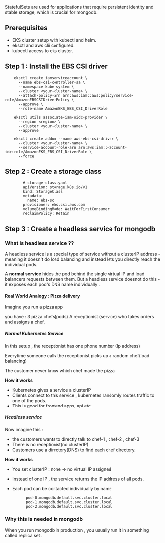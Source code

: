 

StatefulSets are used for applications that require persistent identity and stable storage, which is crucial for mongodb.


## Prerequisites 

*  EKS cluster setup with kubectl and helm. 
* eksctl and aws clii configured. 
* kubectl access to eks cluster. 



## Step 1 : Install the EBS CSI driver



		eksctl create iamserviceaccount \
		  --name ebs-csi-controller-sa \
		  --namespace kube-system \
		  --cluster <your-cluster-name> \
		  --attach-policy-arn arn:aws:iam::aws:policy/service-role/AmazonEBSCSIDriverPolicy \
		  --approve \
		  --role-name AmazonEKS_EBS_CSI_DriverRole
		
		eksctl utils associate-iam-oidc-provider \
		  --region <region> \
		  --cluster <your-cluster-name> \
		  --approve
		
		eksctl create addon --name aws-ebs-csi-driver \
		  --cluster <your-cluster-name> \
		  --service-account-role-arn arn:aws:iam::<account-id>:role/AmazonEKS_EBS_CSI_DriverRole \
		  --force



## Step 2 : Create a storage class



			# storage-class.yaml
			apiVersion: storage.k8s.io/v1
			kind: StorageClass
			metadata:
			  name: ebs-sc
			provisioner: ebs.csi.aws.com
			volumeBindingMode: WaitForFirstConsumer
			reclaimPolicy: Retain




## Step 3 : Create a headless service for mongodb


### What is headless service ??

A headless service is a special type of service without a clusterIP address - meaning it doesn't do load balancing and instead lets you directly reach the individual pods. 

A **normal service** hides the pod behind the single virtual IP and load balancers requests between them. But a headless service doesnot do this - it exposes each pod's DNS name individually . 

#### Real World Analogy : Pizza delivery 

Imagine you run a pizza app

you have : 
	3 pizza chefs(pods)
	A receptionist (service) who takes orders and assigns a chef. 


##### Normal Kubernetes Service

In this setup , the receptionist has one phone number (Ip address)

Everytime someone calls the receptionist picks up a random chef(load balancing)

The customer never know which chef made the pizza

**How it works**

- Kubernetes gives a service a clusterIP 
- Clients connect to this service , kubernetes randomly routes traffic to one of the pods. 
- This is good for frontend apps, api etc. 



##### Headless service

Now imagine this : 

- the customers wants to directly talk to chef-1 , chef-2 , chef-3 
- There is no receptionist(no clusterIP)
- Customers use a directory(DNS) to find each chef directory. 

**How it works**

- You set clusterIP : none -> no virtual IP assigned
- Instead of one IP , the service returns the IP address of all pods. 
- Each pod can be contacted individually by name  
			
			pod-0.mongodb.default.svc.cluster.local
			pod-1.mongodb.default.svc.cluster.local
			pod-2.mongodb.default.svc.cluster.local


### Why this is needed in mongodb 

When you run mongodb in production , you usually run it in something called replica set . 


